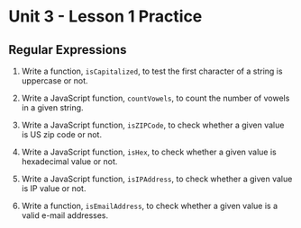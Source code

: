 # Unit 3 - Lesson 1 Practice
## Regular Expressions

1. Write a function, `isCapitalized`, to test the first character of a string is uppercase or not.

2. Write a JavaScript function, `countVowels`, to count the number of vowels in a given string.

3. Write a JavaScript function, `isZIPCode`, to check whether a given value is US zip code or not.

4. Write a JavaScript function, `isHex`, to check whether a given value is hexadecimal value or not.

5. Write a JavaScript function, `isIPAddress`, to check whether a given value is IP value or not.

6. Write a function, `isEmailAddress`, to check whether a given value is a valid e-mail addresses. 
